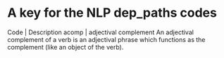 # A key for the NLP dep_paths codes
Code | Description
acomp | adjectival complement
An adjectival complement of a verb is an adjectival phrase which functions as the complement (like an object of the verb).
